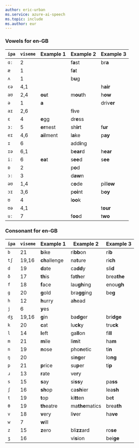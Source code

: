 ```yaml
---
author: eric-urban
ms.service: azure-ai-speech
ms.topic: include
ms.author: eur
---
```


### Vowels for en-GB

| `ipa` | `viseme` | Example 1     | Example 2       | Example 3   |
|-------|----------|---------------|-----------------|-------------|
| `ɑː`  | 2        |               | f**a**st        | br**a**     |
| `æ`   | 1        |               | f**a**t         |             |
| `ʌ`   | 1        |               | b**u**g         |             |
| `ɛə`  | 4,1      |               |                 | h**air**    |
| `aʊ`  | 2,4      | **ou**t       | m**ou**th       | h**ow**     |
| `ə`   | 1        | **a**         |                 | driv**er**  |
| `aɪ`  | 2,6      |               | f**i**ve        |             |
| `ɛ`   | 4        | **e**gg       | dr**e**ss       |             |
| `ɜː`  | 5        | **er**nest    | sh**ir**t       | f**ur**     |
| `eɪ`  | 4,6      | **ai**lment   | l**a**ke        | p**ay**     |
| `ɪ`   | 6        |               | add**i**ng      |             |
| `ɪə`  | 6,1      |               | b**ear**d       | h**ear**    |
| `iː`  | 6        | **ea**t       | s**ee**d        | s**ee**     |
| `ɒ`   | 2        |               | p**o**d         |             |
| `ɔː`  | 3        |               | d**aw**n        |             |
| `əʊ`  | 1,4      |               | c**o**de        | pill**ow**  |
| `ɔɪ`  | 3,6      |               | p**oi**nt       | b**oy**     |
| `ʊ`   | 4        |               | l**oo**k        |             |
| `ʊə`  | 4,1      |               |                 | t**our**    |
| `uː`  | 7        |               | f**oo**d        | t**wo**     |

### Consonant for en-GB

| `ipa` | `viseme` | Example 1     | Example 2       | Example 3   |
|-------|----------|---------------|-----------------|-------------|
| `b`   | 21       | **b**ike      | ri**bb**on      | ri**b**     |
| `tʃ`  | 19,16    | **ch**allenge | na**t**ure      | ri**ch**    |
| `d`   | 19       | **d**ate      | ca**dd**y       | sli**d**    |
| `ð`   | 17       | **th**is      | fa**th**er      | brea**the** |
| `f`   | 18       | **f**ace      | lau**gh**ing    | enou**gh**  |
| `g`   | 20       | **g**old      | bra**gg**ing    | be**g**     |
| `h`   | 12       | **h**urry     | a**h**ead       |             |
| `j`   | 6        | **y**es       |                 |             |
| `dʒ`  | 19,16    | **g**in       | ba**dg**er      | bri**dge**  |
| `k`   | 20       | **c**at       | lu**ck**y       | tru**ck**   |
| `l`   | 14       | **l**eft      | ga**ll**on      | fi**ll**    |
| `m`   | 21       | **m**ile      | li**m**it       | ha**m**     |
| `n`   | 19       | **n**ose      | pho**n**etic    | ti**n**     |
| `ŋ`   | 20       |               | si**ng**er      | lo**ng**    |
| `p`   | 21       | **p**rice     | su**p**er       | ti**p**     |
| `ɹ`   | 13       | **r**ate      | ve**r**y        |             |
| `s`   | 15       | **s**ay       | si**ss**y       | pa**ss**    |
| `ʃ`   | 16       | **sh**op      | ca**sh**ier     | lea**sh**   |
| `t`   | 19       | **t**op       | ki**tt**en      | be**t**     |
| `θ`   | 19       | **th**eatre   | ma**the**matics | brea**th**  |
| `v`   | 18       | **v**ery      | li**v**er       | ha**ve**    |
| `w`   | 7        | **w**ill      |                 |             |
| `z`   | 15       | **z**ero      | bli**zz**ard    | ro**se**    |
| `ʒ`   | 16       |               | vi**s**ion      | bei**ge**   |
